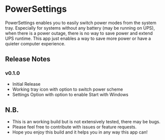 # PowerSettings
PowerSettings enables you to easily switch power modes from the system tray. Especially for systems without any battery (may be running on UPS), when there is a power outage, there is no way to save power and extend UPS runtime. This app just enables a way to save more power or have a quieter computer experience.

## Release Notes

### v0.1.0
- Initial Release
- Working tray icon with option to switch power scheme
- Settings Option with option to enable Start with Windows

## N.B.

- This is an working build but is not extensively tested, there may be bugs.
- Please feel free to contribute with issues or feature requests.
- Hope you enjoy this build and it helps you in any way this app can!